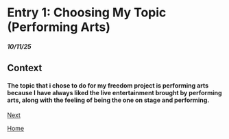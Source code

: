 # Entry 1: Choosing My Topic (Performing Arts)
##### 10/11/25

## Context

#### The topic that i chose to do for my freedom project is performing arts because I have always liked the live entertainment brought by performing arts, along with the feeling of being the one on stage and performing.

[Next](entry02.md)

[Home](../README.md)
